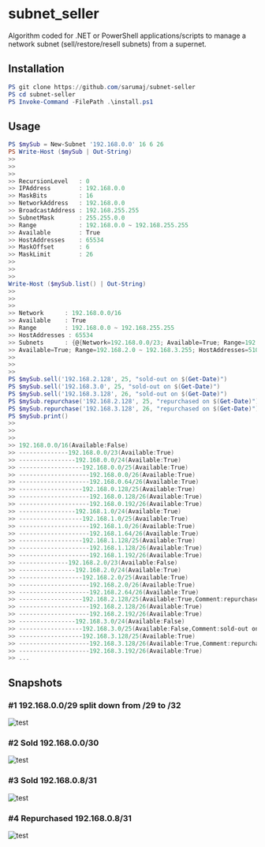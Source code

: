 # subnet_seller

Algorithm coded for .NET or PowerShell applications/scripts to manage a network subnet (sell/restore/resell subnets) from a supernet.

## Installation

```powershell
PS git clone https://github.com/sarumaj/subnet-seller
PS cd subnet-seller
PS Invoke-Command -FilePath .\install.ps1
```

## Usage
```powershell
PS $mySub = New-Subnet '192.168.0.0' 16 6 26
PS Write-Host ($mySub | Out-String)
>> 
>> 
>> 
>> RecursionLevel   : 0
>> IPAddress        : 192.168.0.0
>> MaskBits         : 16
>> NetworkAddress   : 192.168.0.0
>> BroadcastAddress : 192.168.255.255
>> SubnetMask       : 255.255.0.0
>> Range            : 192.168.0.0 ~ 192.168.255.255
>> Available        : True
>> HostAddresses    : 65534
>> MaskOffset       : 6
>> MaskLimit        : 26
>> 
>> 
>> 
Write-Host ($mySub.list() | Out-String)
>> 
>> 
>>
>> Network      : 192.168.0.0/16
>> Available    : True
>> Range        : 192.168.0.0 ~ 192.168.255.255
>> HostAddresses : 65534
>> Subnets      : {@{Network=192.168.0.0/23; Available=True; Range=192.168.0.0 ~ 192.168.1.255; HostAddresses=510; Subnets=System.Object[]}, @{Network=192.168.2.0/23; 
>> Available=True; Range=192.168.2.0 ~ 192.168.3.255; HostAddresses=510; Subnets=System.Object[]}...}
>> 
>> 
>> 
PS $mySub.sell('192.168.2.128', 25, "sold-out on $(Get-Date)")
PS $mySub.sell('192.168.3.0', 25, "sold-out on $(Get-Date)")
PS $mySub.sell('192.168.3.128', 26, "sold-out on $(Get-Date)")
PS $mySub.repurchase('192.168.2.128', 25, "repurchased on $(Get-Date)")
PS $mySub.repurchase('192.168.3.128', 26, "repurchased on $(Get-Date)")
PS $mySub.print()
>> 
>> 
>> 
>> 192.168.0.0/16(Available:False)
>> --------------192.168.0.0/23(Available:True)
>> ----------------192.168.0.0/24(Available:True)
>> ------------------192.168.0.0/25(Available:True)
>> --------------------192.168.0.0/26(Available:True)
>> --------------------192.168.0.64/26(Available:True)
>> ------------------192.168.0.128/25(Available:True)
>> --------------------192.168.0.128/26(Available:True)
>> --------------------192.168.0.192/26(Available:True)
>> ----------------192.168.1.0/24(Available:True)
>> ------------------192.168.1.0/25(Available:True)
>> --------------------192.168.1.0/26(Available:True)
>> --------------------192.168.1.64/26(Available:True)
>> ------------------192.168.1.128/25(Available:True)
>> --------------------192.168.1.128/26(Available:True)
>> --------------------192.168.1.192/26(Available:True)
>> --------------192.168.2.0/23(Available:False)
>> ----------------192.168.2.0/24(Available:True)
>> ------------------192.168.2.0/25(Available:True)
>> --------------------192.168.2.0/26(Available:True)
>> --------------------192.168.2.64/26(Available:True)
>> ------------------192.168.2.128/25(Available:True,Comment:repurchased on 04/25/2022 10:14:45)
>> --------------------192.168.2.128/26(Available:True)
>> --------------------192.168.2.192/26(Available:True)
>> ----------------192.168.3.0/24(Available:False)
>> ------------------192.168.3.0/25(Available:False,Comment:sold-out on 04/25/2022 10:14:45)
>> ------------------192.168.3.128/25(Available:True)
>> --------------------192.168.3.128/26(Available:True,Comment:repurchased on 04/25/2022 10:14:45)
>> --------------------192.168.3.192/26(Available:True)
>> ...
```

## Snapshots

### #1 192.168.0.0/29 split down from /29 to /32
![test](plantuml/output/%230%20init%20192.168.0.0%20from%2029%20to%2032.png)

### #2 Sold 192.168.0.0/30
![test](plantuml/output/%231%20sold%20192.168.0.0_30.png)

### #3 Sold 192.168.0.8/31
![test](plantuml/output/%232%20sold%20192.168.0.8_31.png)

### #4 Repurchased 192.168.0.8/31
![test](plantuml/output/%233%20repurchased%20192.168.0.8_31.png)
